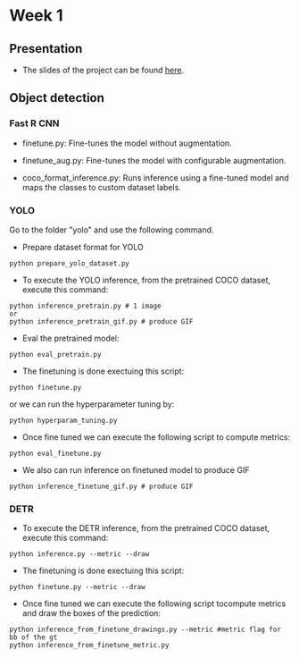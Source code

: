 # Week 1
## Presentation
* The slides of the project can be found [here](https://docs.google.com/presentation/d/1SPHVbv9CpBlOdyE1i5LMe4Scj5LjWOr8vCCc4I8aot4/edit?usp=sharing).
## Object detection
### Fast R CNN

* finetune.py: Fine-tunes the model without augmentation.

* finetune_aug.py: Fine-tunes the model with configurable augmentation.

* coco_format_inference.py: Runs inference using a fine-tuned model and maps the classes to custom dataset labels.


### YOLO
Go to the folder "yolo" and use the following command.

* Prepare dataset format for YOLO

```
python prepare_yolo_dataset.py
```

* To execute the YOLO inference, from the pretrained COCO dataset, execute this command:
```
python inference_pretrain.py # 1 image
or
python inference_pretrain_gif.py # produce GIF
```

* Eval the pretrained model:

```
python eval_pretrain.py
```

* The finetuning is done exectuing this script:
```
python finetune.py
```
or we can run the hyperparameter tuning by:
```
python hyperparam_tuning.py
```

* Once fine tuned we can execute the following script to compute metrics:

```
python eval_finetune.py
```

* We also can run inference on finetuned model to produce GIF

```
python inference_finetune_gif.py # produce GIF
```  

### DETR
* To execute the DETR inference, from the pretrained COCO dataset, execute this command:
```
python inference.py --metric --draw
```

* The finetuning is done exectuing this script:
```
python finetune.py --metric --draw
```

* Once fine tuned we can execute the following script tocompute metrics and draw the boxes of the prediction:
```
python inference_from_finetune_drawings.py --metric #metric flag for bb of the gt
python inference_from_finetune_metric.py
```
